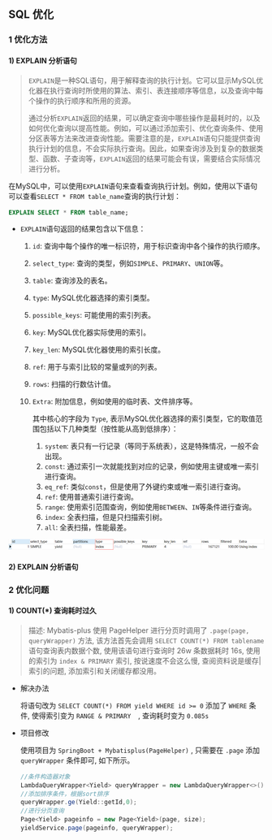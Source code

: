 ## SQL 优化

### 1 优化方法

#### 1) EXPLAIN 分析语句

> `EXPLAIN`是一种SQL语句，用于解释查询的执行计划。它可以显示MySQL优化器在执行查询时所使用的算法、索引、表连接顺序等信息，以及查询中每个操作的执行顺序和所用的资源。
>
> ​	通过分析`EXPLAIN`返回的结果，可以确定查询中哪些操作是最耗时的，以及如何优化查询以提高性能。例如，可以通过添加索引、优化查询条件、使用分区表等方法来改进查询性能。需要注意的是，`EXPLAIN`语句只能提供查询执行计划的信息，不会实际执行查询。因此，如果查询涉及到复杂的数据类型、函数、子查询等，`EXPLAIN`返回的结果可能会有误，需要结合实际情况进行分析。



在MySQL中，可以使用`EXPLAIN`语句来查看查询执行计划。例如，使用以下语句可以查看`SELECT * FROM table_name`查询的执行计划：

```sql
EXPLAIN SELECT * FROM table_name;
```



- `EXPLAIN`语句返回的结果包含以下信息：

  1. `id`: 查询中每个操作的唯一标识符，用于标识查询中各个操作的执行顺序。

  2. `select_type`: 查询的类型，例如`SIMPLE`、`PRIMARY`、`UNION`等。

  3. `table`: 查询涉及的表名。

  4. `type`: MySQL优化器选择的索引类型。

  5. `possible_keys`: 可能使用的索引列表。

  6. `key`: MySQL优化器实际使用的索引。

  7. `key_len`: MySQL优化器使用的索引长度。

  8. `ref`: 用于与索引比较的常量或列的列表。

  9. `rows`: 扫描的行数估计值。

  10. `Extra`: 附加信息，例如使用的临时表、文件排序等。

      其中核心的字段为 `Type`, 表示MySQL优化器选择的索引类型，它的取值范围包括以下几种类型（按性能从高到低排序）：

      1. `system`: 表只有一行记录（等同于系统表），这是特殊情况，一般不会出现。
      2. `const`: 通过索引一次就能找到对应的记录，例如使用主键或唯一索引进行查询。
      3. `eq_ref`: 类似`const`，但是使用了外键约束或唯一索引进行查询。
      4. `ref`: 使用普通索引进行查询。
      5. `range`: 使用索引范围查询，例如使用`BETWEEN`、`IN`等条件进行查询。
      6. `index`: 全表扫描，但是只扫描索引树。
      7. `all`: 全表扫描，性能最差。

![image-20230627133523412](imgs/image-20230627133523412.png)



#### 2) EXPLAIN 分析语句





### 2 优化问题

#### 1) COUNT(*) 查询耗时过久

> 描述: Mybatis-plus 使用 PageHelper 进行分页时调用了 `.page(page, queryWrapper)` 方法, 该方法首先会调用 `SELECT COUNT(*) FROM tablename` 语句查询表内数据个数, 使用该语句进行查询时 26w 条数据耗时 16s, 使用的索引为 `index & PRIMARY` 索引, 按说速度不会这么慢, 查阅资料说是缓存|索引的问题, 添加索引和关闭缓存都没用。

- 解决办法

  将语句改为 `SELECT COUNT(*) FROM yield WHERE id >= 0` 添加了 `WHERE` 条件, 使得索引变为 `RANGE & PRIMARY  `, 查询耗时变为 `0.085s`

- 项目修改

  使用项目为 `SpringBoot + Mybatisplus(PageHelper)` , 只需要在 `.page` 添加 `queryWrapper` 条件即可, 如下所示。

  ```java
  //条件构造器对象
  LambdaQueryWrapper<Yield> queryWrapper = new LambdaQueryWrapper<>();
  //添加排序条件，根据sort排序
  queryWrapper.ge(Yield::getId,0);
  //进行分页查询
  Page<Yield> pageinfo = new Page<Yield>(page, size);
  yieldService.page(pageinfo, queryWrapper);
  ```

  